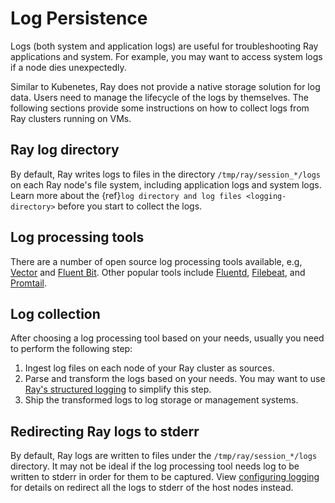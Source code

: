 # Log Persistence

Logs (both system and application logs) are useful for troubleshooting Ray applications and system. For example, you may want to access system logs if a node dies unexpectedly.

Similar to Kubenetes, Ray does not provide a native storage solution for log data. Users need to manage the lifecycle of the logs by themselves. The following sections provide some instructions on how to collect logs from Ray clusters running on VMs.

## Ray log directory
By default, Ray writes logs to files in the directory `/tmp/ray/session_*/logs` on each Ray node's file system, including application logs and system logs. Learn more about the {ref}`log directory and log files <logging-directory>` before you start to collect the logs.


## Log processing tools

There are a number of open source log processing tools available, e.g, [Vector][Vector] and [Fluent Bit][FluentBit].
Other popular tools include [Fluentd][Fluentd], [Filebeat][Filebeat], and [Promtail][Promtail].

[Vector]: https://vector.dev/
[FluentBit]: https://docs.fluentbit.io/manual
[Filebeat]: https://www.elastic.co/guide/en/beats/filebeat/7.17/index.html
[Fluentd]: https://docs.fluentd.org/
[Promtail]: https://grafana.com/docs/loki/latest/clients/promtail/

## Log collection

After choosing a log processing tool based on your needs, usually you need to perform the following step:

1. Ingest log files on each node of your Ray cluster as sources.
2. Parse and transform the logs based on your needs. You may want to use [Ray's structured logging](../../../ray-observability/user-guides/configure-logging.md#structured-logging) to simplify this step.
3. Ship the transformed logs to log storage or management systems.


## Redirecting Ray logs to stderr
By default, Ray logs are written to files under the ``/tmp/ray/session_*/logs`` directory. It may not be ideal if the log processing tool needs log to be written to stderr in order for them to be captured. View [configuring logging](../../../ray-observability/user-guides/configure-logging.md#redirecting-ray-logs-to-stderr) for details on redirect all the logs to stderr of the host nodes instead.